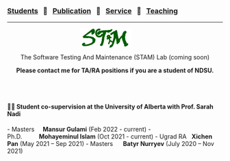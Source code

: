 ### [Students](stamlab.md) &nbsp;&nbsp;🌴&nbsp;&nbsp; [Publication](publications.md) &nbsp;&nbsp;🌴&nbsp;&nbsp; [Service](services.md) &nbsp;&nbsp;🌴&nbsp;&nbsp; [Teaching](teaching.md)
***
<style type="text/css">
.center{
  text-align:center; 
  display:block;
}

.centerImg {
  display: block;
  margin-left: 170px;  
}

</style>

<img src="assets/img/stam_logo.png" alt="The Software Testing And Maintenance (STAM) Lab" width="120" height="45" class="centerImg">
<p class="center"> The Software Testing And Maintenance (STAM) Lab (coming soon)</p>
<p class="center"><b>Please contact me for TA/RA positions if you are a student of NDSU.</b></p>

<br/>
<br/>

<h4>🧑‍🎓 Student co-supervision at the University of Alberta with Prof. Sarah Nadi</h4>
- Masters&nbsp;&nbsp;&nbsp;&nbsp;&nbsp;<b>Mansur Gulami</b> (Feb 2022 - current)
- Ph.D.&nbsp;&nbsp;&nbsp;&nbsp;&nbsp;&nbsp;&nbsp;&nbsp;&nbsp;&nbsp;<b>Mohayeminul Islam</b> (Oct 2021 - current)
- Ugrad RA&nbsp;&nbsp;&nbsp;<b>Xichen Pan</b> (May 2021 – Sep 2021)
- Masters&nbsp;&nbsp;&nbsp;&nbsp;&nbsp;&nbsp;<b>Batyr Nurryev</b> (July 2020 – Nov 2021)

